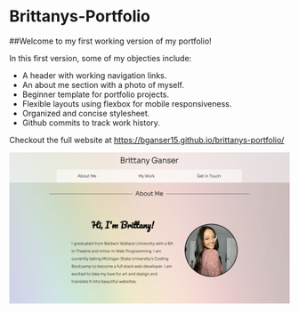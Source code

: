 # Brittanys-Portfolio

##Welcome to my first working version of my portfolio!

In this first version, some of my objecties include:
- A header with working navigation links.
- An about me section with a photo of myself.
- Beginner template for portfolio projects.
- Flexible layouts using flexbox for mobile responsiveness.
- Organized and concise stylesheet.
- Github commits to track work history.

Checkout the full website at https://bganser15.github.io/brittanys-portfolio/

![Landing page of Brittany Ganser's portfolio](./assets/images/portfolioLanding.png)